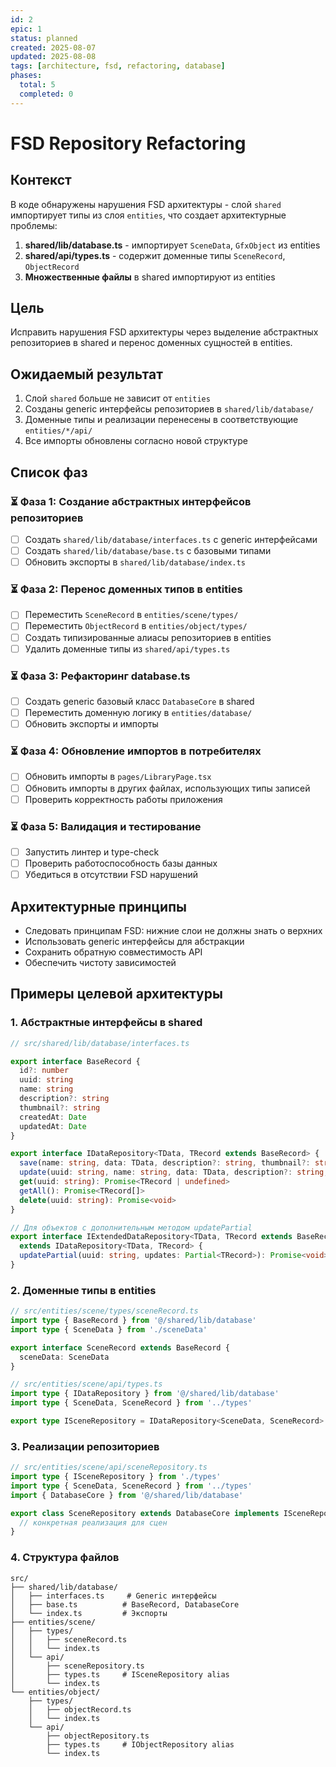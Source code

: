 ```yaml
---
id: 2
epic: 1
status: planned
created: 2025-08-07
updated: 2025-08-08
tags: [architecture, fsd, refactoring, database]
phases:
  total: 5
  completed: 0
---
```


# FSD Repository Refactoring

## Контекст

В коде обнаружены нарушения FSD архитектуры - слой `shared` импортирует типы из слоя `entities`, что создает архитектурные проблемы:

1. **shared/lib/database.ts** - импортирует `SceneData`, `GfxObject` из entities
2. **shared/api/types.ts** - содержит доменные типы `SceneRecord`, `ObjectRecord` 
3. **Множественные файлы** в shared импортируют из entities

## Цель

Исправить нарушения FSD архитектуры через выделение абстрактных репозиториев в shared и перенос доменных сущностей в entities.

## Ожидаемый результат

1. Слой `shared` больше не зависит от `entities`
2. Созданы generic интерфейсы репозиториев в `shared/lib/database/`
3. Доменные типы и реализации перенесены в соответствующие `entities/*/api/`
4. Все импорты обновлены согласно новой структуре

## Список фаз

### ⏳ Фаза 1: Создание абстрактных интерфейсов репозиториев
- [ ] Создать `shared/lib/database/interfaces.ts` с generic интерфейсами
- [ ] Создать `shared/lib/database/base.ts` с базовыми типами
- [ ] Обновить экспорты в `shared/lib/database/index.ts`

### ⏳ Фаза 2: Перенос доменных типов в entities
- [ ] Переместить `SceneRecord` в `entities/scene/types/`
- [ ] Переместить `ObjectRecord` в `entities/object/types/`
- [ ] Создать типизированные алиасы репозиториев в entities
- [ ] Удалить доменные типы из `shared/api/types.ts`

### ⏳ Фаза 3: Рефакторинг database.ts
- [ ] Создать generic базовый класс `DatabaseCore` в shared
- [ ] Переместить доменную логику в `entities/database/`
- [ ] Обновить экспорты и импорты

### ⏳ Фаза 4: Обновление импортов в потребителях
- [ ] Обновить импорты в `pages/LibraryPage.tsx`
- [ ] Обновить импорты в других файлах, использующих типы записей
- [ ] Проверить корректность работы приложения

### ⏳ Фаза 5: Валидация и тестирование
- [ ] Запустить линтер и type-check
- [ ] Проверить работоспособность базы данных
- [ ] Убедиться в отсутствии FSD нарушений

## Архитектурные принципы

- Следовать принципам FSD: нижние слои не должны знать о верхних
- Использовать generic интерфейсы для абстракции
- Сохранить обратную совместимость API
- Обеспечить чистоту зависимостей

## Примеры целевой архитектуры

### 1. Абстрактные интерфейсы в shared

```typescript
// src/shared/lib/database/interfaces.ts

export interface BaseRecord {
  id?: number
  uuid: string
  name: string
  description?: string
  thumbnail?: string
  createdAt: Date
  updatedAt: Date
}

export interface IDataRepository<TData, TRecord extends BaseRecord> {
  save(name: string, data: TData, description?: string, thumbnail?: string): Promise<string>
  update(uuid: string, name: string, data: TData, description?: string, thumbnail?: string): Promise<void>
  get(uuid: string): Promise<TRecord | undefined>
  getAll(): Promise<TRecord[]>
  delete(uuid: string): Promise<void>
}

// Для объектов с дополнительным методом updatePartial
export interface IExtendedDataRepository<TData, TRecord extends BaseRecord> 
  extends IDataRepository<TData, TRecord> {
  updatePartial(uuid: string, updates: Partial<TRecord>): Promise<void>
}
```

### 2. Доменные типы в entities

```typescript
// src/entities/scene/types/sceneRecord.ts
import type { BaseRecord } from '@/shared/lib/database'
import type { SceneData } from './sceneData'

export interface SceneRecord extends BaseRecord {
  sceneData: SceneData
}

// src/entities/scene/api/types.ts
import type { IDataRepository } from '@/shared/lib/database'
import type { SceneData, SceneRecord } from '../types'

export type ISceneRepository = IDataRepository<SceneData, SceneRecord>
```

### 3. Реализации репозиториев

```typescript
// src/entities/scene/api/sceneRepository.ts
import type { ISceneRepository } from './types'
import type { SceneData, SceneRecord } from '../types'
import { DatabaseCore } from '@/shared/lib/database'

export class SceneRepository extends DatabaseCore implements ISceneRepository {
  // конкретная реализация для сцен
}
```

### 4. Структура файлов

```
src/
├── shared/lib/database/
│   ├── interfaces.ts     # Generic интерфейсы
│   ├── base.ts          # BaseRecord, DatabaseCore
│   └── index.ts         # Экспорты
├── entities/scene/
│   ├── types/
│   │   ├── sceneRecord.ts
│   │   └── index.ts
│   └── api/
│       ├── sceneRepository.ts
│       ├── types.ts     # ISceneRepository alias
│       └── index.ts
└── entities/object/
    ├── types/
    │   ├── objectRecord.ts
    │   └── index.ts
    └── api/
        ├── objectRepository.ts
        ├── types.ts     # IObjectRepository alias
        └── index.ts
```